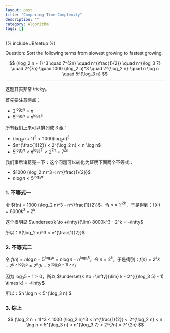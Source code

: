 ```yaml
---
layout: post
title: "Comparing Time Complexity"
description: ""
category: Algorithm
tags: []
---
```

{% include JB/setup %}

Question: Sort the following terms from slowest growing to fastest growing.

$$
(\log_2 n + 1)^3 \quad 7^{2n} \quad n^{\frac{1}{2}} \quad n^{\log_3 7} \quad 2^{7n} \quad 1000 (\log_2 n)^3 \quad 2^{\log_2 n} \quad n \log n \quad 5^{\log_3 n}
$$

-----

这题其实非常 tricky。

首先要注意两点：

- $2^{\log_2 n} = n$
- $5^{\log_3 n} = n^{\log_3 5}$

所有我们上来可以排列成 3 组：

- $(\log_2 n + 1)^3 < 1000 (\log_2 n)^3$
- $n^{\frac{1}{2}} < 2^{\log_2 n} < n \log n$
- $5^{\log_3 n} < n^{\log_3 7} < 2^{7n} = 7^{2n}$

我们事后诸葛亮一下：这个问题可以转化为证明下面两个不等式：

- $1000 (\log_2 n)^3 < n^{\frac{1}{2}}$
- $n \log n < 5^{\log_3 n}$

### 1. 不等式一

令 $f(n) = 1000 (\log_2 n)^3 - n^{\frac{1}{2}}$。令 $n = 2^{2k}$，于是得到：$f(n) = 8000k^3 - 2^k$

这个很明显 $\underset{k \to +\infty}{\lim} 8000k^3 - 2^k = -\infty$

所以：$(\log_2 n)^3 < n^{\frac{1}{2}}$

### 2. 不等式二

令 $f(n) = n \log n - 5^{\log_3 n} = n \log n - n^{\log_3 5}$。令 $n=2^k$，于是得到：$f(n) = 2^k k - 2^{k \times \log_3 5} = 2^k (k - 2^{({\log_3 5} - 1) \times k})$

因为 $\log_3 5 - 1 > 0$，所以 $\underset{k \to +\infty}{\lim} k - 2^{({\log_3 5} - 1) \times k} = -\infty$

所以：$n \log n < 5^{\log_3 n} $

### 3. 综上

$$
(\log_2 n + 1)^3 < 1000 (\log_2 n)^3 < n^{\frac{1}{2}} < 2^{\log_2 n} < n \log n < 5^{\log_3 n} < n^{\log_3 7} < 2^{7n} = 7^{2n}
$$